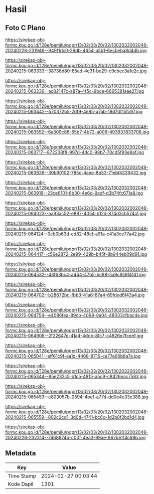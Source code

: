 # Hasil

## Foto C Plano

https://sirekap-obj-formc.kpu.go.id/128e/pemilu/pdpr/13/02/03/20/02/1302032002048-20240226-231946--949f1dc0-26db-4654-a5b1-6ecbeba8d4db.jpg

https://sirekap-obj-formc.kpu.go.id/128e/pemilu/pdpr/13/02/03/20/02/1302032002048-20240215-063333--38738d80-85ad-4e31-be29-c9cbec3a1e2c.jpg

https://sirekap-obj-formc.kpu.go.id/128e/pemilu/pdpr/13/02/03/20/02/1302032002048-20240215-063236--ac82147c-a87a-4f5c-9bce-6665381aae27.jpg

https://sirekap-obj-formc.kpu.go.id/128e/pemilu/pdpr/13/02/03/20/02/1302032002048-20240215-063442--570372b5-2df9-4e85-a7ab-18d70f15fc97.jpg

https://sirekap-obj-formc.kpu.go.id/128e/pemilu/pdpr/13/02/03/20/02/1302032002048-20240215-063552--6a309c86-55b7-4b72-a006-493637833708.jpg

https://sirekap-obj-formc.kpu.go.id/128e/pemilu/pdpr/13/02/03/20/02/1302032002048-20240215-063717--872238f8-997d-4dc0-98b7-70cd5f93e8af.jpg

https://sirekap-obj-formc.kpu.go.id/128e/pemilu/pdpr/13/02/03/20/02/1302032002048-20240215-063826--30b90102-785c-4aee-8b53-71ebf4339432.jpg

https://sirekap-obj-formc.kpu.go.id/128e/pemilu/pdpr/13/02/03/20/02/1302032002048-20240215-063919--23ce6101-6b30-4e6d-9adf-d3b74fc671a8.jpg

https://sirekap-obj-formc.kpu.go.id/128e/pemilu/pdpr/13/02/03/20/02/1302032002048-20240215-064023--aa93ac52-e887-4054-b12d-874d3cb574a1.jpg

https://sirekap-obj-formc.kpu.go.id/128e/pemilu/pdpr/13/02/03/20/02/1302032002048-20240215-064124--0cb0b63d-ed82-48cf-a91a-c41a3ce77a42.jpg

https://sirekap-obj-formc.kpu.go.id/128e/pemilu/pdpr/13/02/03/20/02/1302032002048-20240215-064417--c56e2872-2e99-429b-b45f-8b944eb09d91.jpg

https://sirekap-obj-formc.kpu.go.id/128e/pemilu/pdpr/13/02/03/20/02/1302032002048-20240215-064532--43f63bc4-a444-47b5-bc88-5a9c859f41d1.jpg

https://sirekap-obj-formc.kpu.go.id/128e/pemilu/pdpr/13/02/03/20/02/1302032002048-20240215-064702--b28672bc-fbb3-41a6-87a4-69fded6f43a4.jpg

https://sirekap-obj-formc.kpu.go.id/128e/pemilu/pdpr/13/02/03/20/02/1302032002048-20240215-064754--e4086fea-89cb-4098-8a04-48033cfbac4e.jpg

https://sirekap-obj-formc.kpu.go.id/128e/pemilu/pdpr/13/02/03/20/02/1302032002048-20240215-064908--2f22647e-41a4-4ddb-8fc7-c4826e7fceef.jpg

https://sirekap-obj-formc.kpu.go.id/128e/pemilu/pdpr/13/02/03/20/02/1302032002048-20240215-065041--aff61c9f-aa1d-4468-8716-ce77e66b8a7a.jpg

https://sirekap-obj-formc.kpu.go.id/128e/pemilu/pdpr/13/02/03/20/02/1302032002048-20240215-065344--85e232c5-b1ca-4815-a5c9-c8426eac7583.jpg

https://sirekap-obj-formc.kpu.go.id/128e/pemilu/pdpr/13/02/03/20/02/1302032002048-20240215-065453--e803057b-0594-4be1-a77d-dd0e4e33e388.jpg

https://sirekap-obj-formc.kpu.go.id/128e/pemilu/pdpr/13/02/03/20/02/1302032002048-20240215-065559--802c2cd1-3d0d-4741-bc6c-1d2b8f2bd1d4.jpg

https://sirekap-obj-formc.kpu.go.id/128e/pemilu/pdpr/13/02/03/20/02/1302032002048-20240226-232314--7468874b-c00f-4ea3-99ae-967be114c98b.jpg


## Metadata

| Key        | Value               |
| ---------- | ------------------- |
| Time Stamp | 2024-02-27 00:03:44 |
| Kode Dapil | 1301                |



